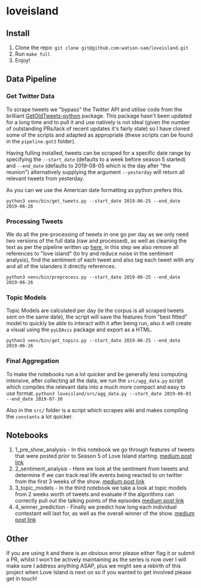 # loveisland

## Install
1. Clone the repo: `git clone git@github.com:watson-sam/loveisland.git`
2. Run `make full`
3. Enjoy!

## Data Pipeline

### Get Twitter Data
To scrape tweets we "bypass" the Twitter API and utilise code from the brilliant 
[GetOldTweets-python](https://github.com/Jefferson-Henrique/GetOldTweets-python) package.
This package hasn't been updated for a long time and to pull it and use natively is 
not ideal (given the number of outstanding PRs/lack of recent updates it's fairly stale) so 
I have cloned some of the scripts and adapted as appropriate (these scripts can be found in 
the `pipeline.got3` folder).

Having fulling installed, tweets can be scraped for a specific date range by specifying the `--start_date` 
(defaults to a week before season 5 started) and `--end_date` (defaults to 2019-08-05 which is the day after "the reunion") 
alternatively supplying the argument `--yesterday` will return all relevant tweets from yesterday. 

As you can we use the American date formatting as python prefers this. 
```
python3 venv/bin/get_tweets.py --start_date 2019-06-25 --end_date 2019-06-26
```

### Processing Tweets
We do all the pre-processing of tweets in one go per day as we only need two versions of the full 
data (raw and processed), as well as cleaning the text as per the pipeline written up [here](https://medium.com/@watson.sam/100-my-type-on-paper-watching-love-island-via-data-analytics-part-2-fb76dbc87070),
in this step we also remove all references to "love island" (to try and reduce noise in the 
sentiment analysis), find the sentiment of each tweet and also tag each tweet with any and 
all of the islanders it directly references. 
```
python3 venv/bin/preprocess.py --start_date 2019-06-25 --end_date 2019-06-26
```

### Topic Models
Topic Models are calculated per day (ie the corpus is all scraped tweets sent on the same 
date), the script will save the features from "best fitted" model to quickly be able to 
interact with it after being run, also it will create a visual using the `pyLDAvis`
package and export as a HTML.
```
python3 venv/bin/get_topics.py --start_date 2019-06-25 --end_date 2019-06-26
```

### Final Aggregation 
To make the notebooks run a lot quicker and be generally less computing intensive, after collecting
all the data, we run the `src/agg_data.py` script which compiles the relevant data into a much more compact
and easy to use format.
```python3 loveisland/src/agg_data.py --start_date 2019-06-03 --end_date 2019-07-30```


Also in the `src/` folder is a script which scrapes wiki and makes compiling the `constants` a lot quicker.
 
## Notebooks
1. 1_pre_show_analysis - In this notebook we go through features of tweets that were posted 
prior to Season 5 of Love Island starting. [medium post link](https://medium.com/@watson.sam/100-my-type-on-paper-watching-love-island-via-data-analytics-part-1-81aec077a445)
2. 2_sentiment_analysis - Here we look at the sentiment from tweets and determine if we can track real life
events being reacted to on twitter from the first 3 weeks of the show. [medium post link](https://medium.com/@watson.sam/100-my-type-on-paper-watching-love-island-via-data-analytics-part-2-fb76dbc87070)
3. 3_topic_models - In the third notebook we take a look at topic models from 2 weeks worth of tweets and evaluate 
if the algorithms can correctly pull out the talking points of the episodes [medium post link](https://medium.com/@watson.sam/100-my-type-on-paper-watching-love-island-via-data-analytics-part-3-9f83ac8f721d)
4. 4_winner_prediction - Finally we predict how long each individual contestant will last for, as well
as the overall winner of the show. [medium post link](https://medium.com/@watson.sam/100-my-type-on-paper-watching-love-island-via-data-analytics-part-4-738ff9505aa5)


## Other
If you are using it and there is an obvious error please either flag it or submit a PR,
whilst I won't be actively maintaining as the series is now over I will make sure I address anything ASAP, plus 
we might see a rebirth of this project when Love Island is next on so if you wanted to get involved please get in touch!

